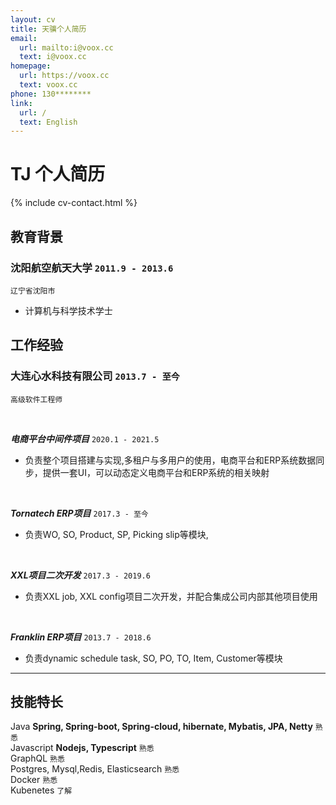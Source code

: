 ```yaml
---
layout: cv
title: 天骥个人简历
email:
  url: mailto:i@voox.cc
  text: i@voox.cc
homepage:
  url: https://voox.cc
  text: voox.cc
phone: 130********  
link:
  url: /
  text: English
---
```


# TJ **个人简历**

<!--
include contact information from the front matter
Supported arguments:
    - homepage: url, text
    - phone
    - email
-->

{% include cv-contact.html %}

## 教育背景


### **沈阳航空航天大学** `2011.9 - 2013.6`

```
辽宁省沈阳市
```

- 计算机与科学技术学士


## 工作经验

### **大连心水科技有限公司** `2013.7 - 至今`
```
高级软件工程师
```


<br/>

_**电商平台中间件项目**_ `2020.1 - 2021.5`

 -  负责整个项目搭建与实现,多租户与多用户的使用，电商平台和ERP系统数据同步，提供一套UI，可以动态定义电商平台和ERP系统的相关映射

<br/>

_**Tornatech ERP项目**_ `2017.3 - 至今`

- 负责WO, SO, Product, SP, Picking slip等模块, 

<br/>

_**XXL项目二次开发**_ `2017.3 - 2019.6`
- 负责XXL job, XXL config项目二次开发，并配合集成公司内部其他项目使用

<br/>

_**Franklin ERP项目**_  `2013.7 - 2018.6`

- 负责dynamic schedule task, SO, PO, TO, Item, Customer等模块





---

## 技能特长

Java  **Spring, Spring-boot, Spring-cloud, hibernate, Mybatis, JPA, Netty**  `熟悉` <br>
Javascript  **Nodejs, Typescript**  `熟悉` <br>
GraphQL `熟悉` <br>
Postgres, Mysql,Redis, Elasticsearch `熟悉` <br>
Docker `熟悉` <br>
Kubenetes `了解` <br>

<!-- ### Footer

Last updated: May 2013 -->
